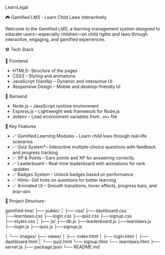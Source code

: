   LearnLegal


 🎮 Gamified LMS - Learn Child Laws Interactively

Welcome to the Gamified LMS, a learning management system designed to educate users—especially children—on child rights and laws through interactive, engaging, and gamified experiences.


🛠️ Tech Stack

🔹 Frontend
- HTML5– Structure of the pages
- CSS3 – Styling and animations
- JavaScript (Vanilla) – Dynamic and interactive UI
- Responsive Design – Mobile and desktop-friendly UI

🔹 Backend
- Node.js – JavaScript runtime environment
- Express.js – Lightweight web framework for Node.js
- dotenv – Load environment variables from `.env` file


🎯 Key Features

- ✅ Gamified Learning Modules – Learn child laws through real-life scenarios
- ✅ Quiz System*– Interactive multiple-choice questions with feedback and progress tracking
- ✅ XP & Points – Earn points and XP for answering correctly
- ✅ Leaderboard – Real-time leaderboard with animations for rank updates
- ✅ Badges System – Unlock badges based on performance
- ✅ Hints– Get hints on questions for better learning
- ✅ Animated UI – Smooth transitions, hover effects, progress bars, and pop-ups
  


📁 Project Structure-


gamified-lms/
├── public/
│ ├── css/
       ├── dashboard.css
       ├──learnlaws.css
       ├──login.css
       ├──quiz.css
       ├──signup.css
       ├──styles.css
│ ├── js/
       ├──db.js
       ├──leaderboard.js
       ├──learnlaws.js
       ├──login.js
       ├──quiz.js
       ├──signup.js


│ └── images/
├── views/
│ ├── index.html
│ ├── login.html
│ ├── dashboard.html
│ └── quiz.html
    └── signup.html
    └── learnlaws.html
├── server.js
├── package.json
└── README.md


